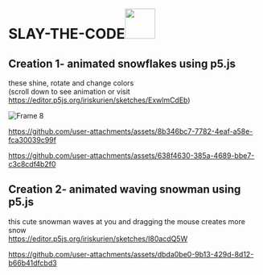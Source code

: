 # SLAY-THE-CODE<img src="https://cdn3.emoji.gg/emojis/41356-grinchornament.png" width="60"/>  
## Creation 1- animated snowflakes using p5.js
these shine, rotate and change colors </br> 
(scroll down to see animation or visit https://editor.p5js.org/iriskurien/sketches/ExwlmCdEb) </br>

![Frame 8](https://github.com/user-attachments/assets/2e36acb5-a1d8-4b82-9a2c-be9bf886f2d7)



https://github.com/user-attachments/assets/8b346bc7-7782-4eaf-a58e-fca30039c99f

https://github.com/user-attachments/assets/638f4630-385a-4689-bbe7-c3c8cdf4b2f0

## Creation 2- animated waving snowman using p5.js
this cute snowman waves at you and dragging the mouse creates more snow </br>
https://editor.p5js.org/iriskurien/sketches/I80acdQ5W

https://github.com/user-attachments/assets/dbda0be0-9b13-429d-8d12-b66b41dfcbd3

